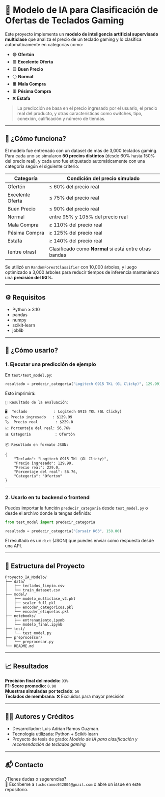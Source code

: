 # 🧠 Modelo de IA para Clasificación de Ofertas de Teclados Gaming

Este proyecto implementa un **modelo de inteligencia artificial supervisado multiclase** que analiza el precio de un teclado gaming y lo clasifica automáticamente en categorías como:

- 🟢 **Ofertón**
- 🟩 **Excelente Oferta**
- 🟨 **Buen Precio**
- ⚪ **Normal**
- 🟧 **Mala Compra**
- 🟥 **Pésima Compra**
- ❌ **Estafa**

> La predicción se basa en el precio ingresado por el usuario, el precio real del producto, y otras características como switches, tipo, conexión, calificación y número de tiendas.

---

## 🧩 ¿Cómo funciona?

El modelo fue entrenado con un dataset de más de 3,000 teclados gaming. Para cada uno se simularon **50 precios distintos** (desde 60% hasta 150% del precio real), y cada uno fue etiquetado automáticamente con una categoría según el siguiente criterio:

| Categoría         | Condición del precio simulado                             |
|-------------------|-----------------------------------------------------------|
| Ofertón           | ≤ 60% del precio real                                     |
| Excelente Oferta  | ≤ 75% del precio real                                     |
| Buen Precio       | ≤ 90% del precio real                                     |
| Normal            | entre 95% y 105% del precio real                          |
| Mala Compra       | ≥ 110% del precio real                                    |
| Pésima Compra     | ≥ 125% del precio real                                    |
| Estafa            | ≥ 140% del precio real                                    |
| (entre otras)     | Clasificado como **Normal** si está entre otras bandas    |

Se utilizó un `RandomForestClassifier` con 10,000 árboles, y luego optimizado a 3,000 árboles para reducir tiempos de inferencia manteniendo una **precisión del 93%**.

---

## ⚙️ Requisitos

- Python ≥ 3.10
- pandas
- numpy
- scikit-learn
- joblib

---

## 🧪 ¿Cómo usarlo?

### 1. Ejecutar una predicción de ejemplo

En `test/test_model.py`:

```python
resultado = predecir_categoria("Logitech G915 TKL (GL Clicky)", 129.99)
```

Esto imprimirá:

```
🧾 Resultado de la evaluación:

🖥️  Teclado            : Logitech G915 TKL (GL Clicky)
💵 Precio ingresado   : $129.99
🏷️  Precio real        : $229.0
📈 Porcentaje del real: 56.76%
📊 Categoría           : Ofertón

📦 Resultado en formato JSON:

{
    "Teclado": "Logitech G915 TKL (GL Clicky)",
    "Precio ingresado": 129.99,
    "Precio real": 229.0,
    "Porcentaje del real": 56.76,
    "Categoría": "Oferton"
}
```

---

### 2. Usarlo en tu backend o frontend

Puedes importar la función `predecir_categoria` desde `test_model.py` o desde el archivo donde la tengas definida:

```python
from test_model import predecir_categoria

resultado = predecir_categoria("Corsair K63", 150.00)
```

El resultado es un `dict` (JSON) que puedes enviar como respuesta desde una API.

---

## 📂 Estructura del Proyecto

```
Proyecto_IA_Modelo/
├── data/
│   ├── teclados_limpio.csv
│   └── train_dataset.csv
├── model/
│   ├── modelo_multiclase_v2.pkl
│   ├── scaler_full.pkl
│   ├── encoder_categoricos.pkl
│   └── encoder_etiquetas.pkl
├── notebooks/
│   ├── entrenamiento.ipynb
│   └── modelo_final.ipynb
├── test/
│   └── test_model.py
├── preprocessor/
│   └── preprocesar.py
└── README.md
```

---

## 📈 Resultados

**Precisión final del modelo:** `93%`  
**F1-Score promedio:** `0.90`  
**Muestras simuladas por teclado:** `50`  
**Teclados de membrana:** ❌ Excluidos para mayor precisión

---

## 👨‍💻 Autores y Créditos

- Desarrollador: Luis Adrian Ramos Guzman.
- Tecnología utilizada: Python + Scikit-learn
- Proyecto de tesis de grado: *Modelo de IA para clasificación y recomendación de teclados gaming*

---

## 📬 Contacto

¿Tienes dudas o sugerencias?  
📧 Escríbeme a `luchoramos042004@gmail.com` o abre un issue en este repositorio.
